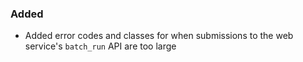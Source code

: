 ### Added

- Added error codes and classes for when submissions to the web service's `batch_run` API are too large
